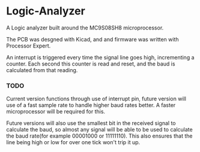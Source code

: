 # Logic-Analyzer
A Logic analyzer built around the MC9S08SH8 microprocessor.

The PCB was desgned with Kicad, and and firmware was written with Processor Expert.

An interrupt is triggered every time the signal line goes high, incrementing a counter. Each second this counter is read and reset, and the baud is calculated from that reading.

### TODO
Current version functions through use of interrupt pin, future version will use of a fast sample rate to handle higher baud rates better. A faster microprocessor will be required for this.

Future versions will also use the smallest bit in the received signal to calculate the baud, so almost any signal will be able to be used to calculate the baud rate(for example 00001000 or 11111110). This also ensures that the line being high or low for over one tick won't trip it up.
